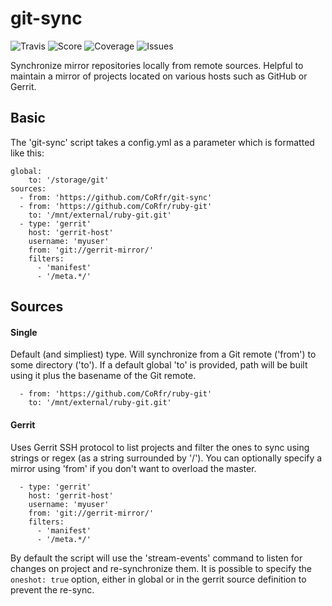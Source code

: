 git-sync
========

![Travis](https://img.shields.io/travis/CoRfr/git-sync.svg)
![Score](https://img.shields.io/codeclimate/github/CoRfr/git-sync.svg)
![Coverage](https://img.shields.io/codeclimate/coverage/github/CoRfr/git-sync.svg)
![Issues](https://img.shields.io/codeclimate/issues/github/CoRfr/git-sync.svg)

Synchronize mirror repositories locally from remote sources.
Helpful to maintain a mirror of projects located on various hosts such as GitHub or Gerrit.

Basic
-----

The 'git-sync' script takes a config.yml as a parameter which is formatted like this:

```
global:
    to: '/storage/git'
sources:
  - from: 'https://github.com/CoRfr/git-sync'
  - from: 'https://github.com/CoRfr/ruby-git'
    to: '/mnt/external/ruby-git.git'
  - type: 'gerrit'
    host: 'gerrit-host'
    username: 'myuser'
    from: 'git://gerrit-mirror/'
    filters:
      - 'manifest'
      - '/meta.*/'
```

Sources
-------

#### Single

Default (and simpliest) type. Will synchronize from a Git remote ('from') to some directory ('to').
If a default global 'to' is provided, path will be built using it plus the basename of the Git remote.

```
  - from: 'https://github.com/CoRfr/ruby-git'
    to: '/mnt/external/ruby-git.git'
```

#### Gerrit

Uses Gerrit SSH protocol to list projects and filter the ones to sync using strings or regex (as a string surrounded by '/').
You can optionally specify a mirror using 'from' if you don't want to overload the master.

```
  - type: 'gerrit'
    host: 'gerrit-host'
    username: 'myuser'
    from: 'git://gerrit-mirror/'
    filters:
      - 'manifest'
      - '/meta.*/'
```

By default the script will use the 'stream-events' command to listen for changes on project and re-synchronize them.
It is possible to specify the ```oneshot: true``` option, either in global or in the gerrit source definition to prevent the re-sync.

